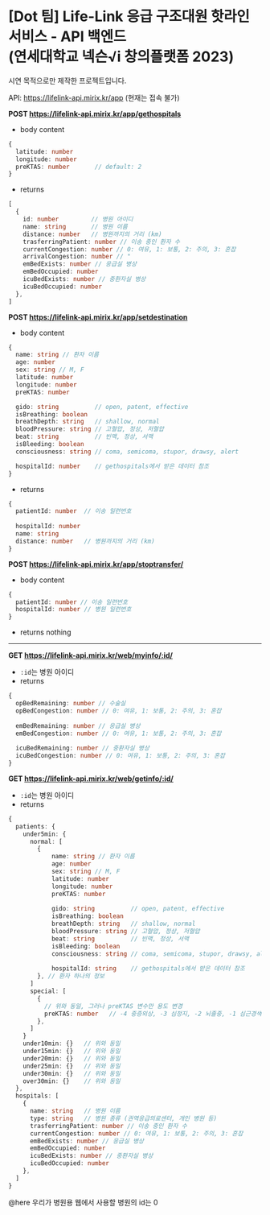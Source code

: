 # \[Dot 팀\] Life-Link 응급 구조대원 핫라인 서비스 - API 백엔드<br/>(연세대학교 넥슨√i 창의플랫폼 2023)

시연 목적으로만 제작한 프로젝트입니다.

API: https://lifelink-api.mirix.kr/app (현재는 접속 불가)

**POST https://lifelink-api.mirix.kr/app/gethospitals**
* body content
```typescript
{
  latitude: number
  longitude: number
  preKTAS: number       // default: 2
}
```
* returns
```typescript
[
  {
    id: number         // 병원 아이디
    name: string       // 병원 이름
    distance: number   // 병원까지의 거리 (km)
    trasferringPatient: number // 이송 중인 환자 수
    currentCongestion: number // 0: 여유, 1: 보통, 2: 주의, 3: 혼잡
    arrivalCongestion: number // "
    emBedExists: number // 응급실 병상
    emBedOccupied: number
    icuBedExists: number // 중환자실 병상
    icuBedOccupied: number
  },
]
```

**POST https://lifelink-api.mirix.kr/app/setdestination**
* body content
```typescript
{
  name: string // 환자 이름
  age: number
  sex: string // M, F
  latitude: number
  longitude: number
  preKTAS: number

  gido: string          // open, patent, effective
  isBreathing: boolean  
  breathDepth: string   // shallow, normal
  bloodPressure: string // 고혈압, 정상, 저혈압
  beat: string          // 빈맥, 정상, 서맥
  isBleeding: boolean
  consciousness: string // coma, semicoma, stupor, drawsy, alert

  hospitalId: number    // gethospitals에서 받은 데이터 참조
}
```
* returns
```typescript
{
  patientId: number  // 이송 일련번호
  
  hospitalId: number
  name: string
  distance: number   // 병원까지의 거리 (km)
}
```

**POST https://lifelink-api.mirix.kr/app/stoptransfer/**
* body content
```typescript
{
  patientId: number // 이송 일련번호
  hospitalId: number // 병원 일련번호
}
```
* returns nothing

---

**GET https://lifelink-api.mirix.kr/web/myinfo/:id/**
* `:id`는 병원 아이디
* returns
```typescript
{
  opBedRemaining: number // 수술실
  opBedCongestion: number // 0: 여유, 1: 보통, 2: 주의, 3: 혼잡
  
  emBedRemaining: number // 응급실 병상
  emBedCongestion: number // 0: 여유, 1: 보통, 2: 주의, 3: 혼잡
  
  icuBedRemaining: number // 중환자실 병상
  icuBedCongestion: number // 0: 여유, 1: 보통, 2: 주의, 3: 혼잡
}
```

**GET https://lifelink-api.mirix.kr/web/getinfo/:id/**
* `:id`는 병원 아이디
* returns
```typescript
{
  patients: {
    under5min: {
      normal: [
        {
            name: string // 환자 이름
            age: number
            sex: string // M, F
            latitude: number
            longitude: number
            preKTAS: number
          
            gido: string          // open, patent, effective
            isBreathing: boolean  
            breathDepth: string   // shallow, normal
            bloodPressure: string // 고혈압, 정상, 저혈압
            beat: string          // 빈맥, 정상, 서맥
            isBleeding: boolean
            consciousness: string // coma, semicoma, stupor, drawsy, alert
          
            hospitalId: string    // gethospitals에서 받은 데이터 참조
        }, // 환자 하나의 정보
      ]
      special: [
        {
          // 위와 동일, 그러나 preKTAS 변수만 용도 변경
          preKTAS: number   // -4 중증외상, -3 심정지, -2 뇌졸중, -1 심근경색, 0 임산부
        },
      ]
    }
    under10min: {}   // 위와 동일
    under15min: {}   // 위와 동일 
    under20min: {}   // 위와 동일
    under25min: {}   // 위와 동일
    under30min: {}   // 위와 동일
    over30min: {}    // 위와 동일
  },
  hospitals: [
    {
      name: string   // 병원 이름
      type: string   // 병원 종류 (권역응급의료센터, 개인 병원 등)
      trasferringPatient: number // 이송 중인 환자 수
      currentCongestion: number // 0: 여유, 1: 보통, 2: 주의, 3: 혼잡
      emBedExists: number // 응급실 병상
      emBedOccupied: number
      icuBedExists: number // 중환자실 병상
      icuBedOccupied: number
    },
  ]
}
```

@here 우리가 병원용 웹에서 사용할 병원의 id는 0
